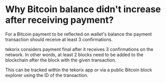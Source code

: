 # Why Bitcoin balance didn't increase after receiving payment?

For a Bitcoin payment to be reflected on wallet's balance the payment transaction should receive at least 3 confirmations.

tekorix considers payment final after it receives 3 confirmations on the network. In other words, at least 2 blocks need to be added to the blockchain after the block with the given transaction. 

This can be tracked within the tekorix app or via a public Bitcoin block explorer using the ID of the transaction.
